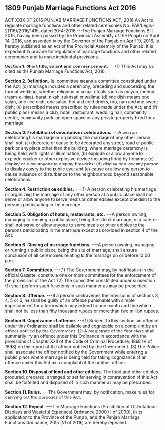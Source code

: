 ## 1809 Punjab Marriage Functions Act 2016
 
ACT XXIX OF 2016
PUNJAB MARRIAGE FUNCTIONS ACT, 2016
An Act to regulate marriage functions and other related ceremonies
No. PAP/Legis-2(116)/2016/1415, dated 20-4-2016.---The Punjab Marriage Functions Bill 2015, having been passed by the Provincial Assembly of the Punjab on April 14, 2016, and assented to by the Governor of the Punjab on April 19, 2016, is hereby published as an Act of the Provincial Assembly of the Punjab.
It is expedient to provide for regulation of marriage functions and other related ceremonies and to make incidental provisions.


**Section 1. Short title, extent and commencement.**
---(1) This Act may be cited as the Punjab Marriage Functions Act, 2016.

 
**Section 2. Definition.**
(a) committee means a committee constituted under the Act;
(c) marriage includes a ceremony, preceding and succeeding the formal wedding, whether religious or social rituals such as mayun, mehndi (rasm-e-hina), barat, nikah, rukhsati or walima;
(d) one dish means one salan, one rice dish, one salad, hot and cold drinks, roti, nan and one sweet dish;
(e) prescribed means prescribed by rules made under the Act; and
(f) public place means a club, hotel, restaurant, wedding hall, community center, community park, an open space or any private property hired for a marriage.

 

**Section 3. Prohibition of ostentatious celebrations.**
---A person celebrating his marriage or organizing the marriage of any other person shall not:
   (a) decorate or cause to be decorated any street, road or public park or any place other than the building, where marriage ceremony is being held, with lights or illumination;
   (b) explode or allow anyone to explode cracker or other explosive device including firing by firearms;
   (c) display or allow anyone to display fireworks;
   (d) display or allow any person to display dowry to the public eye; and
   (e) cause or allow any person to cause nuisance or disturbance to the neighbourhood beyond seasonable celebrations.

 

**Section 4. Restriction on edibles.**
---(1) A person celebrating his marriage or organizing the marriage of any other person at a public place shall not serve or allow anyone to serve meals or other edibles except one dish to the persons participating in the marriage.

 

**Section 5. Obligation of hotels, restaurants, etc.**
---A person owning, managing or running a public place, being the site of marriage, or a caterer shall not serve or allow anyone to serve meals or other edibles to the persons participating in the marriage except as provided in section 4 of the Act.

 

**Section 6. Closing of marriage functions.**
---A person owning, managing or running a public place, being the site of marriage, shall ensure conclusion of all ceremonies relating to the marriage on or before 10:00 p.m.

 

**Section 7. Committees.**
---(1) The Government may, by notification in the official Gazette, constitute one or more committees for the enforcement of the provisions of the Act.
   (2) The committee constituted under subsection (1) shall perform such functions in such manner as may be prescribed.

 

**Section 8. Offence.**
---If a person contravenes the provisions of sections 3, 4, 5 or 6, he shall be guilty of an offence punishable with simple imprisonment for a term which may extend to one month and fine which shall not be less than fifty thousand rupees or more than two million rupees.

 

**Section 9. Cognizance of offence.**
---(1) Subject to this section, an offence under this Ordinance shall be bailable and cognizable on a complaint by an officer notified by the Government.
   (2) A magistrate of the first class shall summarily try an offence under this Ordinance in accordance with the provisions of Chapter XXII of the Code of Criminal Procedure, 1898 (V of 1898) on the report of the officer notified by the Government.
   (3) The Police shall associate the officer notified by the Government while entering a public place where marriage is being held for taking cognizance of an offence under this Act on a complaint of the notified officer.

 

**Section 10. Disposal of food and other edibles.**
 The food and other edibles procured, prepared, arranged or set for serving in contravention of this Act shall be forfeited and disposed of in such manner as may be prescribed.

 

**Section 11. Rules.**
---The Government may, by notification, make rules for carrying out the purposes of this Act.

 

**Section 12. Repeal.**
---The Marriage Functions (Prohibition of Ostentatious Displays and Wasteful Expenses) Ordinance 2000 (II of 2000), in its application to the Province of the Punjab, and the Punjab Marriage Functions Ordinance, 2015 (VI of 2016) are hereby repealed.

